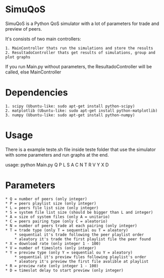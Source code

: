 SimuQoS
=======

SimuQoS is a Python QoS simulator with a lot of parameters for trade and preview of peers.

It's consists of two main controllers:

	1. MainController thats run the simulations and store the results
	2. ResultadoController thats get results of simulations, group and plot graphs

If you run Main.py without parameters, the ResultadoController will be called, else MainController

Dependencies
=======
	1. scipy (Ubuntu-like: sudo apt-get install python-scipy)
	2. matplotlib (Ubuntu-like: sudo apt-get install python-matplotlib)
	3. numpy (Ubuntu-like: sudo apt-get install python-numpy)

Usage
=======
There is a example teste.sh file inside teste folder that use the simulator with some parameters and run graphs at the end.

usage: python Main.py Q P L S A C N T R V Y X D

Parameters
=======
    * Q = number of peers (only integer)
    * P = peers playlist size (only integer)
    * L = peers file list size (only integer)
    * S = system file list size (should be bigger than L and integer) 
    * A = size of system files (only A = unitario)
    * C = peers pairing type (only C = aleatorio)
    * N = number of peers trade at each pairing (only integer)
    * T = trade type (only T = sequential ou T = aleatory)
      	* sequential it's trade following the peer playlist order
      	* aleatory it's trade the first playlist file the peer found 
    * X = download rate (only integer 1 - 100)
    * V = number of timeslots (only integer)
    * Y = preview type (only Y = sequential ou Y = aleatory)
       	* sequential it's preview files following playlist's order
       	* aleatory it's preview the first file avalible at playlist
    * R = preview rate (only integer 1 - 100)
    * D = timeslot delay to start preview (only integer) 
